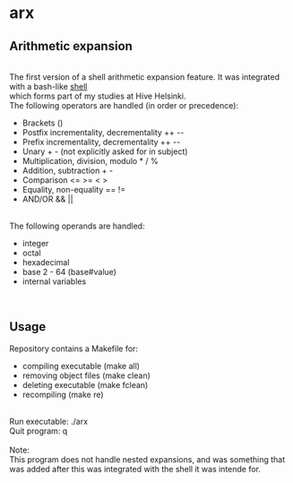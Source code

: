 # arx
<h2>Arithmetic expansion</h2></br>
The first version of a shell arithmetic expansion feature. It was integrated with a bash-like <a href=https://github.com/ihwang/42sh>shell</a></br> which forms part of my studies at Hive Helsinki.
</br>
The following operators are handled (in order or precedence):</br>

* Brackets ()
* Postfix incrementality, decrementality ++ --
* Prefix incrementality, decrementality ++ --
* Unary + - (not explicitly asked for in subject)
* Multiplication, division, modulo * / %
* Addition, subtraction + -
* Comparison <= >= < >
* Equality, non-equality == !=
* AND/OR && ||
</br>
The following operands are handled:</br>

* integer
* octal
* hexadecimal
* base 2 - 64 (base#value)
* internal variables
</br>
<h2>Usage</h2>
Repository contains a Makefile for:

* compiling executable (make all)
* removing object files (make clean)
* deleting executable (make fclean)
* recompiling (make re)
</br>
Run executable: ./arx</br>
Quit program: q <ENTER></br>
</br>
Note:</br>
This program does not handle nested expansions, and was something that was added after this was integrated with the shell it was intende for.
